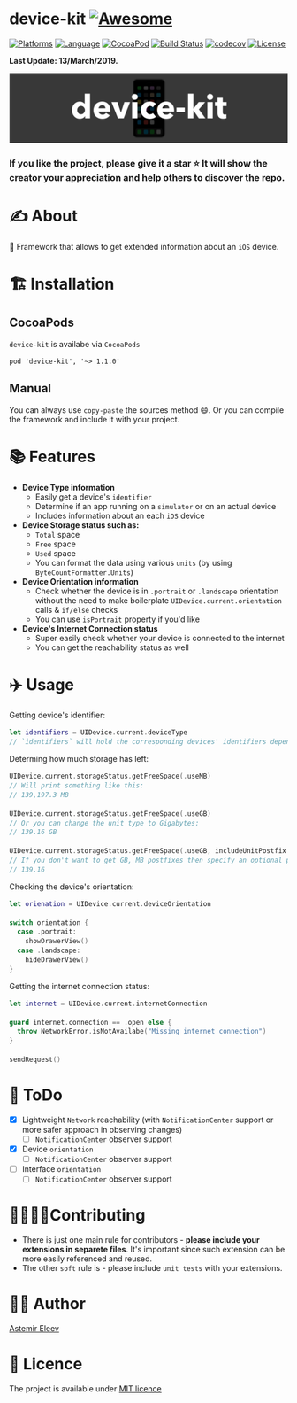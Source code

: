 # device-kit [![Awesome](https://cdn.rawgit.com/sindresorhus/awesome/d7305f38d29fed78fa85652e3a63e154dd8e8829/media/badge.svg)](https://github.com/sindresorhus/awesome)

[![Platforms](https://img.shields.io/badge/platform-iOS-yellowgreen.svg)]()
[![Language](https://img.shields.io/badge/language-Swift-orange.svg)]()
[![CocoaPod](https://img.shields.io/badge/pod-1.1.0-lightblue.svg)]()
[![Build Status](https://travis-ci.org/jVirus/device-kit.svg?branch=master)](https://travis-ci.org/jVirus/device-kit)
[![codecov](https://codecov.io/gh/jVirus/device-kit/branch/master/graph/badge.svg)](https://codecov.io/gh/jVirus/device-kit)
[![License](https://img.shields.io/badge/license-MIT-blue.svg)]()

**Last Update: 13/March/2019.**

![](logo-device_kit.png)

### If you like the project, please give it a star ⭐ It will show the creator your appreciation and help others to discover the repo.

# ✍️ About
📱 Framework that allows to get extended information about an `iOS` device.

# 🏗 Installation
## CocoaPods
`device-kit` is availabe via `CocoaPods`

```
pod 'device-kit', '~> 1.1.0' 
```
## Manual
You can always use `copy-paste` the sources method 😄. Or you can compile the framework and include it with your project.

# 📚 Features
- **Device Type information** 
  - Easily get a device's `identifier`
  - Determine if an app running on a `simulator` or on an actual device
  - Includes information about an each `iOS` device
- **Device Storage status such as:**
  - `Total` space
  - `Free` space 
  - `Used` space
  - You can format the data using various `units` (by using `ByteCountFormatter.Units`)
- **Device Orientation information**
  - Check whether the device is in `.portrait` or `.landscape` orientation without the need to make boilerplate `UIDevice.current.orientation` calls & `if/else` checks
  - You can use `isPortrait` property if you'd like
- **Device's Internet Connection status**
  - Super easily check whether your device is connected to the internet
  - You can get the reachability status as well

# ✈️ Usage

Getting device's identifier:

```swift
let identifiers = UIDevice.current.deviceType
// `identifiers` will hold the corresponding devices' identifiers depending on your `iOS` model
```

Determing how much storage has left:

```swift
UIDevice.current.storageStatus.getFreeSpace(.useMB)
// Will print something like this:
// 139,197.3 MB

UIDevice.current.storageStatus.getFreeSpace(.useGB)
// Or you can change the unit type to Gigabytes:
// 139.16 GB

UIDevice.current.storageStatus.getFreeSpace(.useGB, includeUnitPostfix: false)
// If you don't want to get GB, MB postfixes then specify an optional parameter for `includeUnitPostfix`:
// 139.16
```

Checking the device's orientation:

```swift
let orienation = UIDevice.current.deviceOrientation

switch orientation {
  case .portrait:
    showDrawerView()
  case .landscape:
    hideDrawerView()
}
```

Getting the internet connection status:

```swift
let internet = UIDevice.current.internetConnection

guard internet.connection == .open else { 
  throw NetworkError.isNotAvailabe("Missing internet connection")
}

sendRequest()
```


# 📝 ToDo
- [x] Lightweight `Network` reachability (with `NotificationCenter` support or more safer approach in observing changes)
  - [ ] `NotificationCenter` observer support
- [x] Device `orientation` 
  - [ ] `NotificationCenter` observer support
- [ ] Interface `orientation`
  - [ ] `NotificationCenter` observer support

# 🙋‍♀️🙋‍♂️Contributing 
- There is just one main rule for contributors - **please include your extensions in separete files**. It's important since such extension can be more easily referenced and reused.
- The other `soft` rule is - please include `unit tests` with your extensions. 

# 👨‍💻 Author 
[Astemir Eleev](https://github.com/jVirus)

# 🔖 Licence
The project is available under [MIT licence](https://github.com/jVirus/device-kit/blob/master/LICENSE)
